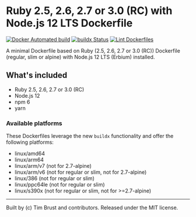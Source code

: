 # Ruby 2.5, 2.6, 2.7 or 3.0 (RC) with Node.js 12 LTS Dockerfile

[![Docker Automated build](https://img.shields.io/docker/automated/timbru31/ruby-node.svg)](https://hub.docker.com/r/timbru31/ruby-node/)
[![buildx Status](https://github.com/timbru31/docker-ruby-node/workflows/buildx/badge.svg)](https://github.com/timbru31/docker-ruby-node/actions?query=workflow%3Abuildx)
[![Lint Dockerfiles](https://github.com/timbru31/docker-ruby-node/workflows/Lint%20Dockerfiles/badge.svg)](https://github.com/timbru31/docker-ruby-node/actions?query=workflow%3A%22Lint+Dockerfiles%22)

A minimal Dockerfile based on Ruby (2.5, 2.6, 2.7 or 3.0 (RC)) Dockerfile (regular, slim or alpine) with Node.js 12 LTS (Erbium) installed.

## What's included

- Ruby 2.5, 2.6, 2.7 or 3.0 (RC)
- Node.js 12
- npm 6
- yarn

### Available platforms

These Dockerfiles leverage the new `buildx` functionality and offer the following platforms:

- linux/amd64
- linux/arm64
- linux/arm/v7 (not for 2.7-alpine)
- linux/arm/v6 (not for regular or slim, not for 2.7-alpine)
- linux/386 (not for regular or slim)
- linux/ppc64le (not for regular or slim)
- linux/s390x (not for regular or slim, not for >=2.7-alpine)

---

Built by (c) Tim Brust and contributors. Released under the MIT license.
